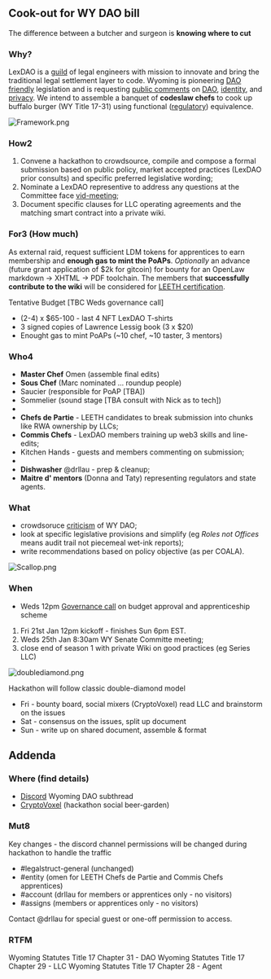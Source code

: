 ## Cook-out for WY DAO bill

The difference between a butcher and surgeon is **knowing where to cut**

### Why?

LexDAO is a [guild](https://lexdao.substack.com/p/legal-engineering-certification-via-nft) of legal engineers with mission to innovate and bring the traditional legal settlement layer to code. Wyoming is pioneering [DAO friendly](https://www.coindesk.com/policy/2021/04/22/state-lawmaker-explains-wyomings-newly-passed-dao-llc-law/) legislation and is requesting [public comments](https://www.wyoleg.gov/Calendar/20220101/Meeting?type=committee&id=13118) on [DAO]( https://wyoleg.gov/InterimCommittee/2021/S19-2022012422LSO-0063v0.6.pdf), [identity](https://wyoleg.gov/InterimCommittee/2021/S19-2022012422LSO-0203v0.6.pdf), and [privacy](https://wyoleg.gov/InterimCommittee/2021/S19-2022012422LSO-0146v0.7.pdf). We intend to assemble a banquet of **codeslaw chefs** to cook up buffalo burger (WY Title 17-31) using functional ([regulatory](https://coala.global/wp-content/uploads/2021/06/DAO-Model-Law.pdf)) equivalence.

![Framework.png](https://storage.googleapis.com/assets.dework.xyz/uploads/27bea1ef-2e97-43c1-a24a-58cee36ef631/Framework.png)

### How2

1. Convene a hackathon to crowdsource, compile and compose a formal submission based on public policy, market accepted practices (LexDAO prior consults) and specific preferred legislative wording;
2. Nominate a LexDAO representive to address any questions at the Committee face [vid-meeting](https://wyoleg-gov.zoom.us/webinar/register/WN_ZZ-Tk063RTCbH38Z22SHJw);
3. Document specific clauses for LLC operating agreements and the matching smart contract into a private wiki.

### For3 (How much)
As external raid, request sufficient LDM tokens for apprentices to earn membership and **enough gas to mint the PoAPs**. *Optionally* an advance (future grant application of $2k for gitcoin) for bounty for an OpenLaw markdown -> XHTML -> PDF toolchain. The members that **successfully contribute to the wiki** will be considered for [LEETH certification](https://medium.com/@NickJRishwain/legal-engineering-certification-via-nft-by-lexdao-891350abdc2d).

Tentative Budget [TBC Weds governance call]
- (2-4) x $65-100 - last 4 NFT LexDAO T-shirts
- 3 signed copies of Lawrence Lessig book (3 x $20)
- Enought gas to mint PoAPs (~10 chef, ~10 taster, 3 mentors)

### Who4
- **Master Chef** Omen (assemble final edits)
- **Sous Chef** (Marc nominated ... roundup people)
- Saucier (responsible for PoAP [TBA])
- Sommelier (sound stage [TBA consult with Nick as to tech])
- 
- **Chefs de Partie** - LEETH candidates to break submission into chunks like RWA ownership by LLCs;
- **Commis Chefs** - LexDAO members training up web3 skills and line-edits;
- Kitchen Hands - guests and members commenting on submission;
- 
- **Dishwasher** @drllau - prep & cleanup;
- **Maitre d' mentors** (Donna and Taty) representing regulators and state agents.

### What

- crowdsoruce [criticism](https://lexdao.substack.com/p/wyoming-built-a-home-for-daos-but) of WY DAO;
- look at specific legislative provisions and simplify (eg _Roles not Offices_ means audit trail not piecemeal wet-ink reports);
- write recommendations based on policy objective (as per COALA).

 ![Scallop.png](https://storage.googleapis.com/assets.dework.xyz/uploads/d2458746-291c-4a63-b260-c1ded09eb5d3/Scallop.png)

### When

- Weds 12pm [Governance call](https://discord.gg/5PsZYCBz?event=931580979708059648) on budget approval and apprenticeship scheme
1. Fri 21st Jan 12pm kickoff - finishes Sun 6pm EST.
2. Weds 25th Jan 8:30am WY Senate Committe meeting;
3. close end of season 1 with private Wiki on good practices (eg Series LLC)

 ![doublediamond.png](https://storage.googleapis.com/assets.dework.xyz/uploads/679d5aac-a4f6-43b3-8c47-441ad5b111e2/doublediamond.png)

Hackathon will follow classic double-diamond model
- Fri - bounty board, social mixers (CryptoVoxel) read LLC and brainstorm on the issues
- Sat - consensus on the issues, split up document
- Sun - write up on shared document, assemble & format

## Addenda
### Where (find details)
- [Discord](https://discord.gg/mVM9UC85) Wyoming DAO subthread
- [CryptoVoxel](https://www.cryptovoxels.com/parcels/2223 ) (hackathon social beer-garden)

### Mut8
Key changes - the discord channel permissions will be changed during hackathon to handle the traffic
- #legalstruct-general (unchanged)
- #entity  (omen for LEETH Chefs de Partie and Commis Chefs apprentices)
- #account (drllau for members or apprentices only - no visitors)
- #assigns (members or apprentices only - no visitors)

Contact @drllau for special guest or one-off permission to access.

### RTFM  
Wyoming Statutes Title 17 Chapter 31 - DAO
Wyoming Statutes Title 17 Chapter 29 - LLC
Wyoming Statutes Title 17 Chapter 28 - Agent
 
 
 
